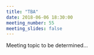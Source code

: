 ```yaml
---
title: "TBA"
date: 2018-06-06 18:30:00
meeting_number: 55
meeting_slides: false
---
```

Meeting topic to be determined...
